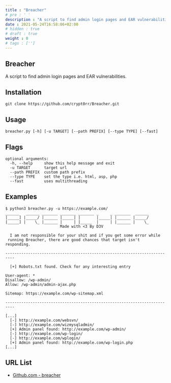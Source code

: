 ```yaml
---
title : "Breacher"
# pre : ' '
description : "A script to find admin login pages and EAR vulnerabilities."
date : 2021-05-24T16:58:06+02:00
# hidden : true
# draft : true
weight : 0
# tags : ['']
---
```


## Breacher

A script to find admin login pages and EAR vulnerabilities.

## Installation

```plain
git clone https://github.com/crypt0rr/Breacher.git
```

## Usage

```plain
breacher.py [-h] [-u TARGET] [--path PREFIX] [--type TYPE] [--fast]
```

## Flags

```plain
optional arguments:
  -h, --help     show this help message and exit
  -u TARGET      target url
  --path PREFIX  custom path prefix
  --type TYPE    set the type i.e. html, asp, php
  --fast         uses multithreading
```

## Examples

```plain
$ python3 breacher.py -u https://example.com/
______   ______ _______ _______ _______ _     _ _______  ______
|_____] |_____/ |______ |_____| |       |_____| |______ |_____/
|_____] |    \_ |______ |     | |_____  |     | |______ |    \_
                        Made with <3 By D3V

  I am not responsible for your shit and if you get some error while
 running Breacher, there are good chances that target isn't responding.

--------------------------------------------------------------------------

  [+] Robots.txt found. Check for any interesting entry

User-agent: *
Disallow: /wp-admin/
Allow: /wp-admin/admin-ajax.php

Sitemap: https://example.com/wp-sitemap.xml

--------------------------------------------------------------------------

[...]
  [-] http://example.com/websvn/
  [-] http://example.com/wizmysqladmin/
  [+] Admin panel found: http://example.com/wp-admin/
  [-] http://example.com/wp-login/
  [-] http://example.com/wplogin/
  [+] Admin panel found: http://example.com/wp-login.php
[...]
```

## URL List

- [Github.com - breacher](https://github.com/crypt0rr/Breacher.git)
